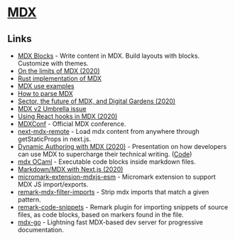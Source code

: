# [MDX](https://github.com/mdx-js/mdx)

## Links

- [MDX Blocks](https://mdx-blocks.netlify.com/) - Write content in MDX. Build layouts with blocks. Customize with themes.
- [On the limits of MDX (2020)](https://www.knutmelvaer.no/blog/2020/02/on-the-limits-of-mdx/)
- [Rust implementation of MDX](https://github.com/mdx-js/rust)
- [MDX use examples](https://twitter.com/JoshWComeau/status/1243136771652751360)
- [How to parse MDX](https://github.com/micromark/mdx-state-machine)
- [Sector, the future of MDX, and Digital Gardens (2020)](https://egghead.io/lessons/egghead-sector-the-future-of-mdx-and-digital-gardens)
- [MDX v2 Umbrella issue](https://github.com/mdx-js/mdx/issues/1041)
- [Using React hooks in MDX (2020)](https://dev.to/sebastienlorber/using-react-hooks-in-mdx-4ei6)
- [MDXConf](https://mdxjs.com/conf/) - Official MDX conference.
- [next-mdx-remote](https://github.com/hashicorp/next-mdx-remote) - Load mdx content from anywhere through getStaticProps in next.js.
- [Dynamic Authoring with MDX (2020)](https://dynamicauthoring.netlify.app/slides/1) - Presentation on how developers can use MDX to supercharge their technical writing. ([Code](https://github.com/M0nica/dynamic-authoring-with-mdx))
- [mdx OCaml](https://github.com/realworldocaml/mdx) - Executable code blocks inside markdown files.
- [Markdown/MDX with Next.js (2020)](https://nextjs.org/blog/markdown)
- [micromark-extension-mdxjs-esm](https://github.com/micromark/micromark-extension-mdxjs-esm) - Micromark extension to support MDX JS import/exports.
- [remark-mdx-filter-imports](https://github.com/jknoxville/remark-mdx-filter-imports) - Strip mdx imports that match a given pattern.
- [remark-code-snippets](https://github.com/jknoxville/remark-code-snippets) - Remark plugin for importing snippets of source files, as code blocks, based on markers found in the file.
- [mdx-go](https://github.com/jxnblk/mdx-go) - Lightning fast MDX-based dev server for progressive documentation.
